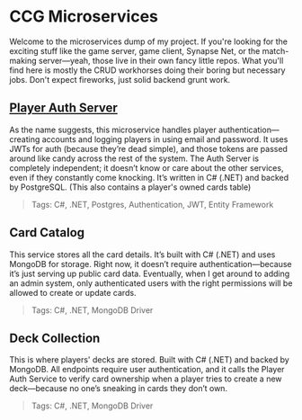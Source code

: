 # CCG Microservices
Welcome to the microservices dump of my project. If you're looking for the exciting stuff like the game server, game client, Synapse Net, or the match-making server—yeah, those live in their own fancy little repos. What you'll find here is mostly the CRUD workhorses doing their boring but necessary jobs. Don't expect fireworks, just solid backend grunt work.

## [Player Auth Server](https://github.com/R-uan/ccg-microservices/blob/main/auth-server/README.md)
As the name suggests, this microservice handles player authentication—creating accounts and logging players in using email and password. It uses JWTs for auth (because they’re dead simple), and those tokens are passed around like candy across the rest of the system. The Auth Server is completely independent; it doesn’t know or care about the other services, even if they constantly come knocking. It’s written in C# (.NET) and backed by PostgreSQL. (This also contains a player's owned cards table)

> Tags: C#, .NET, Postgres, Authentication, JWT, Entity Framework

## Card Catalog
This service stores all the card details. It’s built with C# (.NET) and uses MongoDB for storage. Right now, it doesn’t require authentication—because it’s just serving up public card data. Eventually, when I get around to adding an admin system, only authenticated users with the right permissions will be allowed to create or update cards.

> Tags: C#, .NET, MongoDB Driver

## Deck Collection
This is where players' decks are stored. Built with C# (.NET) and backed by MongoDB. All endpoints require user authentication, and it calls the Player Auth Service to verify card ownership when a player tries to create a new deck—because no one’s sneaking in cards they don’t own.

> Tags: C#, .NET, MongoDB Driver
